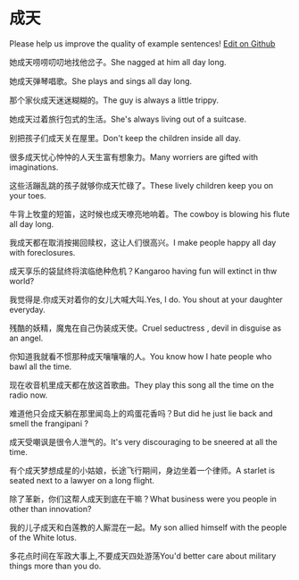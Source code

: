 # 成天

Please help us improve the quality of example sentences! [Edit on Github](https://github.com/jiyushe/jiyu-example-sentence-source/blob/main/chinese/chengtian.md)

<p><span class="chinese">她成天唠唠叨叨地找他岔子。</span><span class="english">She nagged at him all day long.</span></p>

<p><span class="chinese">她成天弹琴唱歌。</span><span class="english">She plays and sings all day long.</span></p>

<p><span class="chinese">那个家伙成天迷迷糊糊的。</span><span class="english">The guy is always a little trippy.</span></p>

<p><span class="chinese">她成天过着旅行包式的生活。</span><span class="english">She's always living out of a suitcase.</span></p>

<p><span class="chinese">别把孩子们成天关在屋里。</span><span class="english">Don't keep the children inside all day.</span></p>

<p><span class="chinese">很多成天忧心忡忡的人天生富有想象力。</span><span class="english">Many worriers are gifted with imaginations.</span></p>

<p><span class="chinese">这些活蹦乱跳的孩子就够你成天忙碌了。</span><span class="english">These lively children keep you on your toes.</span></p>

<p><span class="chinese">牛背上牧童的短笛，这时候也成天嘹亮地响着。</span><span class="english">The cowboy is blowing his flute all day long.</span></p>

<p><span class="chinese">我成天都在取消按揭回赎权，这让人们很高兴。</span><span class="english">I make people happy all day with foreclosures.</span></p>

<p><span class="chinese">成天享乐的袋鼠终将滨临绝种危机？</span><span class="english">Kangaroo having fun will extinct in thw world?</span></p>

<p><span class="chinese">我觉得是.你成天对着你的女儿大喊大叫.</span><span class="english">Yes, I do. You shout at your daughter everyday.</span></p>

<p><span class="chinese">残酷的妖精，魔鬼在自己伪装成天使。</span><span class="english">Cruel seductress , devil in disguise as an angel.</span></p>

<p><span class="chinese">你知道我就看不惯那种成天嚷嚷嚷的人。</span><span class="english">You know how I hate people who bawl all the time.</span></p>

<p><span class="chinese">现在收音机里成天都在放这首歌曲。</span><span class="english">They play this song all the time on the radio now.</span></p>

<p><span class="chinese">难道他只会成天躺在那里闻岛上的鸡蛋花香吗？</span><span class="english">But did he just lie back and smell the frangipani ?</span></p>

<p><span class="chinese">成天受嘲讽是很令人泄气的。</span><span class="english">It's very discouraging to be sneered at all the time.</span></p>

<p><span class="chinese">有个成天梦想成星的小姑娘，长途飞行期间，身边坐着一个律师。</span><span class="english">A starlet is seated next to a lawyer on a long flight.</span></p>

<p><span class="chinese">除了革新，你们这帮人成天到底在干嘛？</span><span class="english">What business were you people in other than innovation?</span></p>

<p><span class="chinese">我的儿子成天和白莲教的人厮混在一起。</span><span class="english">My son allied himself with the people of the White lotus.</span></p>

<p><span class="chinese">多花点时间在军政大事上,不要成天四处游荡</span><span class="english">You'd better care about military things more than you do.</span></p>


